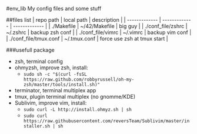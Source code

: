 #env_lib
My config files and some stuff

##files list
| repo path  | local path | description |
| ------------- | ------------- | ------------- |
| ./Makefile        | ~/42/Makefile | big guy |
| ./conf_file/zshrc | ~/.zshrc | backup zsh conf |
| ./conf_file/vimrc | ~/.vimrc | backup vim conf |
| ./conf_file/tmux.conf | ~/.tmux.conf | force use zsh at tmux start |


###usefull package
- zsh, terminal config
- ohmyzsh, improve zsh, install:
	- ```sudo sh -c "$(curl -fsSL https://raw.github.com/robbyrussell/oh-my-zsh/master/tools/install.sh)"```
- terminator, terminal multiplex app
- tmux,	plugin terminal multiplex (no gnomme/KDE)
- Sublivim, improve vim, install:
	- ```sudo curl -L http://install.ohmyz.sh | sh```
	- ```sudo curl https://raw.githubusercontent.com/reversTeam/Sublivim/master/installer.sh | sh```

